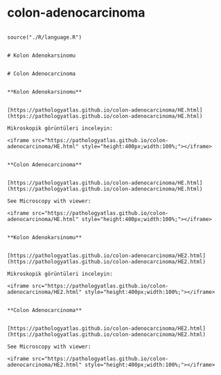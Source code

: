 # colon-adenocarcinoma



```{r language colon-adenocarcinoma, echo=FALSE, include=TRUE}

source("./R/language.R")

```




```{asis, echo = (language == "TR")}

# Kolon Adenokarsinomu

```




```{asis, echo = (language == "EN")}

# Colon Adenocarcinoma

```




```{asis, echo = (language == "TR")}

**Kolon Adenokarsinomu**


[https://pathologyatlas.github.io/colon-adenocarcinoma/HE.html](https://pathologyatlas.github.io/colon-adenocarcinoma/HE.html)

Mikroskopik görüntüleri inceleyin:

<iframe src="https://pathologyatlas.github.io/colon-adenocarcinoma/HE.html" style="height:400px;width:100%;"></iframe>

```




```{asis, echo = (language == "EN")}

**Colon Adenocarcinoma**


[https://pathologyatlas.github.io/colon-adenocarcinoma/HE.html](https://pathologyatlas.github.io/colon-adenocarcinoma/HE.html)

See Microscopy with viewer: 

<iframe src="https://pathologyatlas.github.io/colon-adenocarcinoma/HE.html" style="height:400px;width:100%;"></iframe>

```



```{asis, echo = (language == "TR")}

**Kolon Adenokarsinomu**


[https://pathologyatlas.github.io/colon-adenocarcinoma/HE2.html](https://pathologyatlas.github.io/colon-adenocarcinoma/HE2.html)

Mikroskopik görüntüleri inceleyin:

<iframe src="https://pathologyatlas.github.io/colon-adenocarcinoma/HE2.html" style="height:400px;width:100%;"></iframe>

```




```{asis, echo = (language == "EN")}

**Colon Adenocarcinoma**


[https://pathologyatlas.github.io/colon-adenocarcinoma/HE2.html](https://pathologyatlas.github.io/colon-adenocarcinoma/HE2.html)

See Microscopy with viewer: 

<iframe src="https://pathologyatlas.github.io/colon-adenocarcinoma/HE2.html" style="height:400px;width:100%;"></iframe>

```


